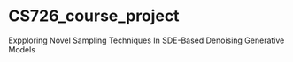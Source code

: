 # CS726_course_project
Expploring Novel Sampling Techniques In SDE-Based Denoising Generative Models
